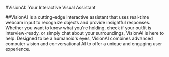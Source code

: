 #VisionAI: Your Interactive Visual Assistant

##VisionAI is a cutting-edge interactive assistant that uses real-time webcam input to recognize objects and provide insightful responses. Whether you want to know what you're holding, check if your outfit is interview-ready, or simply chat about your surroundings, VisionAI is here to help. Designed to be a humanoid's eyes, VisionAI combines advanced computer vision and conversational AI to offer a unique and engaging user experience.

